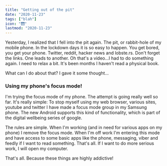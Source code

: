 ```yaml
---
title: "Getting out of the pit"
date: "2020-11-23"
tags: ["blah"]
icon: "🛗"
lastmod: "2020-11-23"
---
```


Yesterday, I realized that I fell into the pit again. 
The pit, or rabbit-hole of my mobile phone. In the lockdown days it is so easy to happen. You get bored, you get your phone. Twitter, reddit, hacker news and lobste.rs. Don't forget the links. One leads to another. Oh that's a video...I had to do something again. I need to relax a bit. It's been months I haven't read a physical book.
 
What can I do about that? I gave it some thought...

### Using my phone's focus mode! 

I'm trying the focus mode of my phone. The attempt is going really well so far. It's really simple: To stop myself using my web browser, various sites, youtube and twitter I have made a focus mode group in my Samsung phone. The new Android supports this kind of functionality, which is part of the digital wellbeing series of google. 

The rules are simple. When I'm working (and in need for various apps on my phone) I remove the focus mode. When I'm off work I'm entering this mode and have access to some basic apps like the phone, messaging, viber and feedly if I want to read something. That's all. If I want to do more serious work, I will open my computer.

That's all. Because these things are highly addictive!
